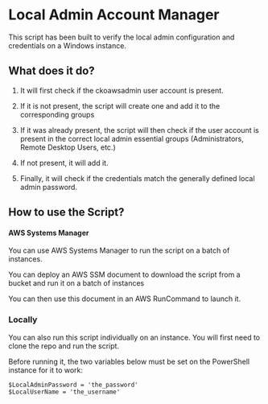 # Local Admin Account Manager

This script has been built to verify the local admin configuration and
credentials on a Windows instance.


## What does it do?

1.  It will first check if the ckoawsadmin user account is present.

2.  If it is not present, the script will create one and add it to the
    corresponding groups

3.  If it was already present, the script will then check if the user
    account is present in the correct local admin essential groups
    (Administrators, Remote Desktop Users, etc.)

4.  If not present, it will add it.

5.  Finally, it will check if the credentials match the generally
    defined local admin password.

## How to use the Script?

#### **AWS Systems Manager**

You can use AWS Systems Manager to run the script on a batch of
instances.

You can deploy an AWS SSM document to download the script from a bucket and run it on a batch of instances

You can then use this document in an AWS RunCommand to launch it.

### **Locally**

You can also run this script individually on an instance. You will first
need to clone the repo and run the script.

Before running it, the two variables below must be set on the PowerShell
instance for it to work:

```
$LocalAdminPassword = 'the_password'
$LocalUserName = 'the_username'
```
